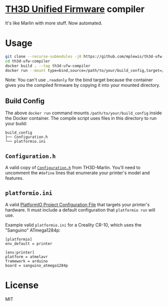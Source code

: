 # [TH3D Unified Firmware](https://github.com/houseofbugs) compiler

It's like Marlin with more stuff. Now automated.

# Usage

```sh
git clone --recurse-submodules -j8 https://github.com/mplewis/th3d-ufw-compiler
cd th3d-ufw-compiler
docker build . --tag th3d-ufw-compiler
docker run --mount type=bind,source=/path/to/your/build_config,target=/config th3d-ufw-compiler
```

Note: You can't use `,readonly` for the bind target because the container gives you the compiled firmware by copying it into your mounted directory.

## Build Config

The above `docker run` command mounts `/path/to/your/build_config` inside the Docker container. The compile script uses files in this directory to run your build:

```
build_config
├── Configuration.h
└── platformio.ini
```

## `Configuration.h`

A valid copy of [`Configuration.h`](https://github.com/houseofbugs/TH3D-Marlin/blob/23b773ad8d067462de155fc9aeee2936bc4e4624/TH3DUF/Configuration.h) from TH3D-Marlin. You'll need to uncomment the `#define` lines that enumerate your printer's model and features.

## `platformio.ini`

A valid [PlatformIO Project Configuration File](http://docs.platformio.org/en/latest/projectconf.html) that targets your printer's hardware. It must include a default configuration that `platformio run` will use.

Example valid `platformio.ini` for a Creality CR-10, which uses the "Sanguino" ATmega1284p:

```
[platformio]
env_default = printer

[env:printer]
platform = atmelavr
framework = arduino
board = sanguino_atmega1284p
```

# License

MIT
